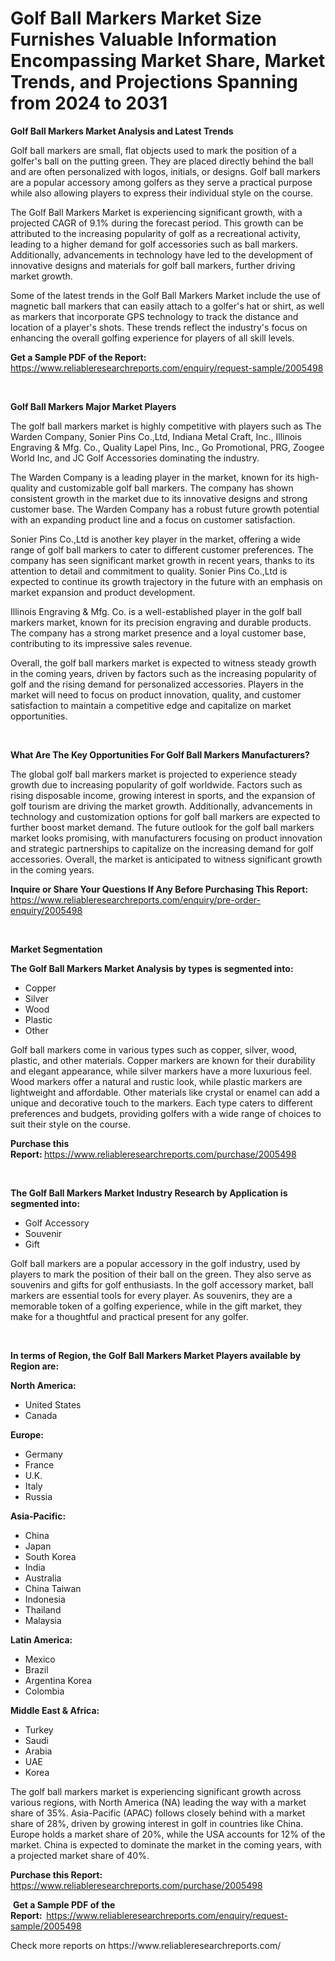 <p><h1>Golf Ball Markers Market Size Furnishes Valuable Information Encompassing Market Share, Market Trends, and Projections Spanning from 2024 to 2031</h1></p><p><strong>Golf Ball Markers Market Analysis and Latest Trends</strong></p>
<p><p>Golf ball markers are small, flat objects used to mark the position of a golfer's ball on the putting green. They are placed directly behind the ball and are often personalized with logos, initials, or designs. Golf ball markers are a popular accessory among golfers as they serve a practical purpose while also allowing players to express their individual style on the course.</p><p>The Golf Ball Markers Market is experiencing significant growth, with a projected CAGR of 9.1% during the forecast period. This growth can be attributed to the increasing popularity of golf as a recreational activity, leading to a higher demand for golf accessories such as ball markers. Additionally, advancements in technology have led to the development of innovative designs and materials for golf ball markers, further driving market growth.</p><p>Some of the latest trends in the Golf Ball Markers Market include the use of magnetic ball markers that can easily attach to a golfer's hat or shirt, as well as markers that incorporate GPS technology to track the distance and location of a player's shots. These trends reflect the industry's focus on enhancing the overall golfing experience for players of all skill levels.</p></p>
<p><strong>Get a Sample PDF of the Report:&nbsp;</strong> <a href="https://www.reliableresearchreports.com/enquiry/request-sample/2005498">https://www.reliableresearchreports.com/enquiry/request-sample/2005498</a></p>
<p>&nbsp;</p>
<p><strong>Golf Ball Markers Major Market Players</strong></p>
<p><p>The golf ball markers market is highly competitive with players such as The Warden Company, Sonier Pins Co.,Ltd, Indiana Metal Craft, Inc., Illinois Engraving & Mfg. Co., Quality Lapel Pins, Inc., Go Promotional, PRG, Zoogee World Inc, and JC Golf Accessories dominating the industry. </p><p>The Warden Company is a leading player in the market, known for its high-quality and customizable golf ball markers. The company has shown consistent growth in the market due to its innovative designs and strong customer base. The Warden Company has a robust future growth potential with an expanding product line and a focus on customer satisfaction.</p><p>Sonier Pins Co.,Ltd is another key player in the market, offering a wide range of golf ball markers to cater to different customer preferences. The company has seen significant market growth in recent years, thanks to its attention to detail and commitment to quality. Sonier Pins Co.,Ltd is expected to continue its growth trajectory in the future with an emphasis on market expansion and product development.</p><p>Illinois Engraving & Mfg. Co. is a well-established player in the golf ball markers market, known for its precision engraving and durable products. The company has a strong market presence and a loyal customer base, contributing to its impressive sales revenue.</p><p>Overall, the golf ball markers market is expected to witness steady growth in the coming years, driven by factors such as the increasing popularity of golf and the rising demand for personalized accessories. Players in the market will need to focus on product innovation, quality, and customer satisfaction to maintain a competitive edge and capitalize on market opportunities.</p></p>
<p>&nbsp;</p>
<p><strong>What Are The Key Opportunities For Golf Ball Markers Manufacturers?</strong></p>
<p><p>The global golf ball markers market is projected to experience steady growth due to increasing popularity of golf worldwide. Factors such as rising disposable income, growing interest in sports, and the expansion of golf tourism are driving the market growth. Additionally, advancements in technology and customization options for golf ball markers are expected to further boost market demand. The future outlook for the golf ball markers market looks promising, with manufacturers focusing on product innovation and strategic partnerships to capitalize on the increasing demand for golf accessories. Overall, the market is anticipated to witness significant growth in the coming years.</p></p>
<p><strong>Inquire or Share Your Questions If Any Before Purchasing This Report:</strong> <a href="https://www.reliableresearchreports.com/enquiry/pre-order-enquiry/2005498">https://www.reliableresearchreports.com/enquiry/pre-order-enquiry/2005498</a></p>
<p>&nbsp;</p>
<p><strong>Market Segmentation</strong></p>
<p><strong>The Golf Ball Markers Market Analysis by types is segmented into:</strong></p>
<p><ul><li>Copper</li><li>Silver</li><li>Wood</li><li>Plastic</li><li>Other</li></ul></p>
<p><p>Golf ball markers come in various types such as copper, silver, wood, plastic, and other materials. Copper markers are known for their durability and elegant appearance, while silver markers have a more luxurious feel. Wood markers offer a natural and rustic look, while plastic markers are lightweight and affordable. Other materials like crystal or enamel can add a unique and decorative touch to the markers. Each type caters to different preferences and budgets, providing golfers with a wide range of choices to suit their style on the course.</p></p>
<p><strong>Purchase this Report:&nbsp;</strong><a href="https://www.reliableresearchreports.com/purchase/2005498">https://www.reliableresearchreports.com/purchase/2005498</a></p>
<p>&nbsp;</p>
<p><strong>The Golf Ball Markers Market Industry Research by Application is segmented into:</strong></p>
<p><ul><li>Golf Accessory</li><li>Souvenir</li><li>Gift</li></ul></p>
<p><p>Golf ball markers are a popular accessory in the golf industry, used by players to mark the position of their ball on the green. They also serve as souvenirs and gifts for golf enthusiasts. In the golf accessory market, ball markers are essential tools for every player. As souvenirs, they are a memorable token of a golfing experience, while in the gift market, they make for a thoughtful and practical present for any golfer.</p></p>
<p>&nbsp;</p>
<p><strong>In terms of Region, the Golf Ball Markers Market Players available by Region are:</strong></p>
<p>
    <p> <strong> North America: </strong>
        <ul>
            <li>United States</li>
            <li>Canada</li>
        </ul>
        </p> 
    <p> <strong> Europe: </strong>
        <ul>
            <li>Germany</li>
            <li>France</li>
            <li>U.K.</li>
            <li>Italy</li>
            <li>Russia</li>
        </ul>
        </p> 
    <p> <strong> Asia-Pacific: </strong>
        <ul>
            <li>China</li>
            <li>Japan</li>
            <li>South Korea</li>
            <li>India</li>
            <li>Australia</li>
            <li>China Taiwan</li>
            <li>Indonesia</li>
            <li>Thailand</li>
            <li>Malaysia</li>
        </ul>
        </p> 
    <p> <strong> Latin America: </strong>
        <ul>
            <li>Mexico</li>
            <li>Brazil</li>
            <li>Argentina Korea</li>
            <li>Colombia</li>
        </ul>
        </p> 
    <p> <strong> Middle East & Africa: </strong>
        <ul>
            <li>Turkey</li>
            <li>Saudi</li>
            <li>Arabia</li>
            <li>UAE</li>
            <li>Korea</li>
        </ul>
    </p>
    </p>
<p><p>The golf ball markers market is experiencing significant growth across various regions, with North America (NA) leading the way with a market share of 35%. Asia-Pacific (APAC) follows closely behind with a market share of 28%, driven by growing interest in golf in countries like China. Europe holds a market share of 20%, while the USA accounts for 12% of the market. China is expected to dominate the market in the coming years, with a projected market share of 40%.</p></p>
<p><strong>Purchase this Report: </strong><a href="https://www.reliableresearchreports.com/purchase/2005498">https://www.reliableresearchreports.com/purchase/2005498</a></p>
<p>&nbsp;<strong>Get a Sample PDF of the Report:&nbsp;&nbsp;</strong><a href="https://www.reliableresearchreports.com/enquiry/request-sample/2005498">https://www.reliableresearchreports.com/enquiry/request-sample/2005498</a></p>
<p><strong></strong></p>
<p>Check more reports on https://www.reliableresearchreports.com/</p>